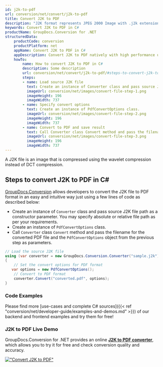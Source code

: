 ```yaml
---
id: j2k-to-pdf
url: conversion/net/convert/j2k-to-pdf
title: Convert J2K to PDF
description: "J2K format represents JPEG 2000 Image with .j2k extension. Learn how to convert J2K to PDF file programmatically in C# language using GroupDocs.Conversion for .NET library."
keywords: Convert J2K to PDF in C#
productName: GroupDocs.Conversion for .NET
structuredData:
    productCode: conversion
    productPlatform: net
    appName: Convert J2K to PDF in C#
    appDescription: Convert J2K to PDF natively with high performance using C# language and server side GroupDocs.Conversion for .NET APIs, without the use of any software like Microsoft or Open Office.
    howTo:
        name: How to convert J2K to PDF in C# 
        description: Some description
        url: conversion/net/convert/j2k-to-pdf/#steps-to-convert-j2k-to-pdf-in-c
        steps:
        - name: Load source J2K file 
          text: Create an instance of Converter class and pass source J2K file path as a constructor parameter. You may specify absolute or relative file path as per your requirements. 
          imageUrl: conversion/net/images/convert-file-step-1.png
          imageHeight: 196
          imageWidth: 737
        - name: Specify convert options 
          text: Create an instance of PdfConvertOptions class.
          imageUrl: conversion/net/images/convert-file-step-2.png
          imageHeight: 196
          imageWidth: 737
        - name: Convert to PDF and save result 
          text: Call Converter class Convert method and pass the filename for the converted HTML file and the PdfConvertOptions object from the previous step as parameters.
          imageUrl: conversion/net/images/convert-file-step-3.png
          imageHeight: 196
          imageWidth: 737
---
```


A J2K file is an image that is compressed using the wavelet compression instead of DCT compression.

## Steps to convert J2K to PDF in C#

[GroupDocs.Conversion](https://products.groupdocs.com/conversion/net) allows developers to convert the J2K file to PDF format in an easy and intuitive way just using a few lines of code as described below:

* Create an instance of `Converter` class and pass source J2K file path as a constructor parameter. You may specify absolute or relative file path as per your requirements. 
* Create an instance of `PdfConvertOptions` class.
* Call `Converter` class `Convert` method and pass the filename for the converted PDF file and the `PdfConvertOptions` object from the previous step as parameters.

```csharp
// Load the source J2K file
using (var converter = new GroupDocs.Conversion.Converter("sample.j2k"))
{
    // Set the convert options for PDF format
   var options = new PdfConvertOptions();
    // Convert to PDF format
    converter.Convert("converted.pdf", options);
}
```

### Code Examples

Please find more [use-cases and complete C# sources]({{< ref "conversion/net/developer-guide/examples-and-demos.md" >}}) of our backend and frontend examples and try them for free!

### J2K to PDF Live Demo

GroupDocs.Conversion for .NET provides an online [**J2K to PDF converter**](https://products.groupdocs.app/conversion/j2k-to-pdf), which allows you to try it for free and check conversion quality and accuracy.

[!["Convert J2K to PDF"](conversion/net/images/convert-to-pdf/convert-j2k-to-pdf.png)](https://products.groupdocs.app/conversion/j2k-to-pdf)
